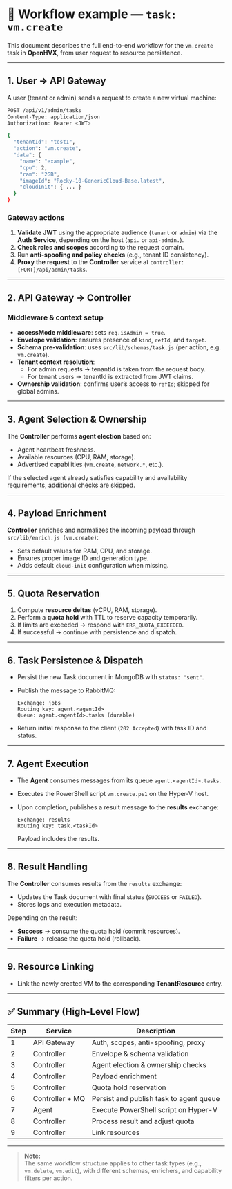 # 🧩 Workflow example — `task: vm.create`

This document describes the full end-to-end workflow for the `vm.create` task in **OpenHVX**, from user request to resource persistence.

---

## 1. User → API Gateway

A user (tenant or admin) sends a request to create a new virtual machine:

```bash
POST /api/v1/admin/tasks
Content-Type: application/json
Authorization: Bearer <JWT>

{
  "tenantId": "test1",
  "action": "vm.create",
  "data": {
    "name": "example",
    "cpu": 2,
    "ram": "2GB",
    "imageId": "Rocky-10-GenericCloud-Base.latest",
    "cloudInit": { ... }
  }
}
```

### Gateway actions
1. **Validate JWT** using the appropriate audience (`tenant` or `admin`) via the **Auth Service**, depending on the host (`api.` or `api-admin.`).  
2. **Check roles and scopes** according to the request domain.  
3. Run **anti-spoofing and policy checks** (e.g., tenant ID consistency).  
4. **Proxy the request** to the **Controller** service at `controller:[PORT]/api/admin/tasks`.

---

## 2. API Gateway → Controller

### Middleware & context setup
- **accessMode middleware**: sets `req.isAdmin = true`.
- **Envelope validation**: ensures presence of `kind`, `refId`, and `target`.
- **Schema pre-validation**: uses `src/lib/schemas/task.js` (per action, e.g. `vm.create`).
- **Tenant context resolution**:
  - For admin requests → tenantId is taken from the request body.
  - For tenant users → tenantId is extracted from JWT claims.
- **Ownership validation**: confirms user’s access to `refId`; skipped for global admins.

---

## 3. Agent Selection & Ownership

The **Controller** performs **agent election** based on:
- Agent heartbeat freshness.
- Available resources (CPU, RAM, storage).
- Advertised capabilities (`vm.create`, `network.*`, etc.).

If the selected agent already satisfies capability and availability requirements, additional checks are skipped.

---

## 4. Payload Enrichment

**Controller** enriches and normalizes the incoming payload through `src/lib/enrich.js (vm.create)`:
- Sets default values for RAM, CPU, and storage.
- Ensures proper image ID and generation type.
- Adds default `cloud-init` configuration when missing.

---

## 5. Quota Reservation

1. Compute **resource deltas** (vCPU, RAM, storage).  
2. Perform a **quota hold** with TTL to reserve capacity temporarily.  
3. If limits are exceeded → respond with `ERR_QUOTA_EXCEEDED`.  
4. If successful → continue with persistence and dispatch.

---

## 6. Task Persistence & Dispatch

- Persist the new Task document in MongoDB with `status: "sent"`.  
- Publish the message to RabbitMQ:

  ```
  Exchange: jobs
  Routing key: agent.<agentId>
  Queue: agent.<agentId>.tasks (durable)
  ```

- Return initial response to the client (`202 Accepted`) with task ID and status.

---

## 7. Agent Execution

- The **Agent** consumes messages from its queue `agent.<agentId>.tasks`.
- Executes the PowerShell script `vm.create.ps1` on the Hyper-V host.
- Upon completion, publishes a result message to the **results** exchange:

  ```
  Exchange: results
  Routing key: task.<taskId>
  ```

  Payload includes the results.

---

## 8. Result Handling

The **Controller** consumes results from the `results` exchange:
- Updates the Task document with final status (`SUCCESS` or `FAILED`).
- Stores logs and execution metadata.

Depending on the result:
- **Success** → consume the quota hold (commit resources).  
- **Failure** → release the quota hold (rollback).

---

## 9. Resource Linking

- Link the newly created VM to the corresponding **TenantResource** entry.  

---

## ✅ Summary (High-Level Flow)

| Step | Service | Description |
|------|----------|-------------|
| 1 | API Gateway | Auth, scopes, anti-spoofing, proxy |
| 2 | Controller | Envelope & schema validation |
| 3 | Controller | Agent election & ownership checks |
| 4 | Controller | Payload enrichment |
| 5 | Controller | Quota hold reservation |
| 6 | Controller + MQ | Persist and publish task to agent queue |
| 7 | Agent | Execute PowerShell script on Hyper-V |
| 8 | Controller | Process result and adjust quota |
| 9 | Controller | Link resources |

---

> **Note:**  
> The same workflow structure applies to other task types (e.g., `vm.delete`, `vm.edit`), with different schemas, enrichers, and capability filters per action.

